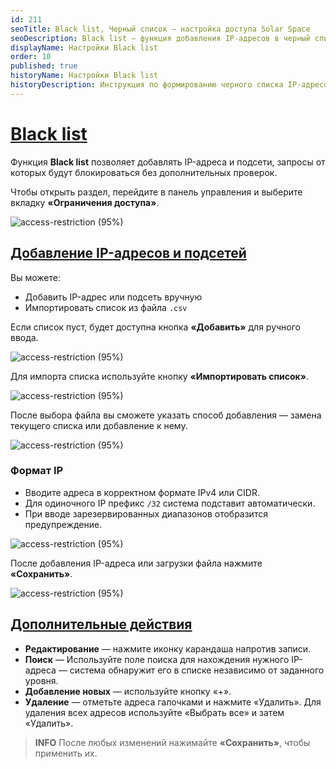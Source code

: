 ```yaml
---
id: 211
seoTitle: Black list, Черный список — настройка доступа Solar Space
seoDescription: Black list — функция добавления IP-адресов в черный список. Добавьте IP-адреса (IPv4) и подсети (группы IP-адресов), запрос от которых система будет сразу блокировать без дополнительных проверок
displayName: Настройки Black list
order: 10
published: true
historyName: Настройки Black list
historyDescription: Инструкция по формированию черного списка IP-адресов для автоматической блокировки запросов
---
```




# [Black list](black-list)

Функция **Black list** позволяет добавлять IP-адреса и подсети, запросы от которых будут блокироваться без дополнительных проверок.

Чтобы открыть раздел, перейдите в панель управления и выберите вкладку **«Ограничения доступа»**.

![access-restriction (95%)](https://img.solarspace.pro/docs/on-prem/web-protection/settings/blacklist.png "Раздел видов ограничения доступа")

## [Добавление IP-адресов и подсетей](adding-ip-addresses-&-subnet-to-blacklist)

Вы можете:

* Добавить IP-адрес или подсеть вручную
* Импортировать список из файла `.csv`

Если список пуст, будет доступна кнопка **«Добавить»** для ручного ввода.

![access-restriction (95%)](https://img.solarspace.pro/docs/on-prem/web-protection/settings/add-ip-manual.png "Добавление IP-адреса вручную")

Для импорта списка используйте кнопку **«Импортировать список»**.

![access-restriction (95%)](https://img.solarspace.pro/docs/on-prem/web-protection/settings/import-csv-start.png "Окно импорта CSV")

После выбора файла вы сможете указать способ добавления — замена текущего списка или добавление к нему.

![access-restriction (95%)](https://img.solarspace.pro/docs/on-prem/web-protection/settings/import-csv-mode.png "Выбор режима импорта CSV")

### Формат IP

* Вводите адреса в корректном формате IPv4 или CIDR.
* Для одиночного IP префикс `/32` система подставит автоматически.
* При вводе зарезервированных диапазонов отобразится предупреждение.

![access-restriction (95%)](https://img.solarspace.pro/docs/on-prem/web-protection/settings/ip-format-warning.png "Пример некорректного формата IP")

После добавления IP-адреса или загрузки файла нажмите **«Сохранить»**.

![access-restriction (95%)](https://img.solarspace.pro/docs/on-prem/web-protection/settings/ip-list-saved.png "Список IP после сохранения")

## [Дополнительные действия](Additional-actions)

* **Редактирование** — нажмите иконку карандаша напротив записи.
* **Поиск** — Используйте поле поиска для нахождения нужного IP-адреса — система обнаружит его в списке независимо от заданного уровня.
* **Добавление новых** — используйте кнопку «+».
* **Удаление** — отметьте адреса галочками и нажмите «Удалить». Для удаления всех адресов используйте «Выбрать все» и затем «Удалить».

> **INFO**
> После любых изменений нажимайте **«Сохранить»**, чтобы применить их.

